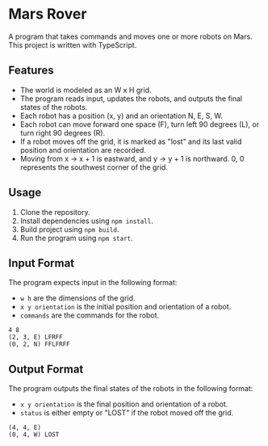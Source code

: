 # Mars Rover

A program that takes commands and moves one or more robots on Mars.
This project is written with TypeScript.

## Features

- The world is modeled as an W x H grid.
- The program reads input, updates the robots, and outputs the final states of the robots.
- Each robot has a position (x, y) and an orientation N, E, S, W.
- Each robot can move forward one space (F), turn left 90 degrees (L), or turn right 90 degrees (R).
- If a robot moves off the grid, it is marked as "lost" and its last valid position and orientation are recorded.
- Moving from x → x + 1 is eastward, and y → y + 1 is northward. 0, 0 represents the southwest corner of the grid.

## Usage

1. Clone the repository.
2. Install dependencies using `npm install`.
3. Build project using `npm build`.
4. Run the program using `npm start`.

## Input Format

The program expects input in the following format:
- `w h` are the dimensions of the grid.
- `x y orientation` is the initial position and orientation of a robot.
- `commands` are the commands for the robot.

```
4 8
(2, 3, E) LFRFF
(0, 2, N) FFLFRFF
```

## Output Format

The program outputs the final states of the robots in the following format:
- `x y orientation` is the final position and orientation of a robot.
- `status` is either empty or "LOST" if the robot moved off the grid.

```
(4, 4, E)
(0, 4, W) LOST
```
